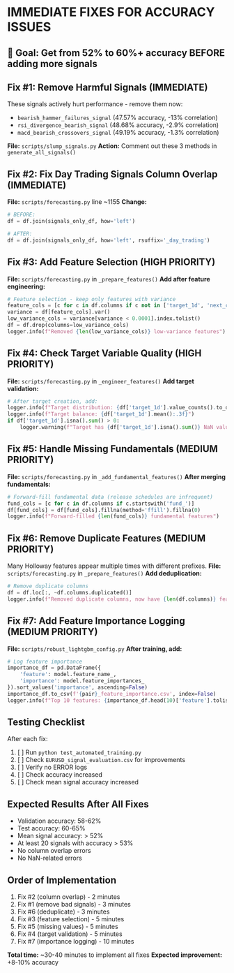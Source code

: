 # IMMEDIATE FIXES FOR ACCURACY ISSUES

## 🎯 Goal: Get from 52% to 60%+ accuracy BEFORE adding more signals

## Fix #1: Remove Harmful Signals (IMMEDIATE)
These signals actively hurt performance - remove them now:
- `bearish_hammer_failures_signal` (47.57% accuracy, -13% correlation)
- `rsi_divergence_bearish_signal` (48.68% accuracy, -2.9% correlation)  
- `macd_bearish_crossovers_signal` (49.19% accuracy, -1.3% correlation)

**File:** `scripts/slump_signals.py`
**Action:** Comment out these 3 methods in `generate_all_signals()`

## Fix #2: Fix Day Trading Signals Column Overlap (IMMEDIATE)
**File:** `scripts/forecasting.py` line ~1155
**Change:**
```python
# BEFORE:
df = df.join(signals_only_df, how='left')

# AFTER:
df = df.join(signals_only_df, how='left', rsuffix='_day_trading')
```

## Fix #3: Add Feature Selection (HIGH PRIORITY)
**File:** `scripts/forecasting.py` in `_prepare_features()`
**Add after feature engineering:**
```python
# Feature selection - keep only features with variance
feature_cols = [c for c in df.columns if c not in ['target_1d', 'next_close_change']]
variance = df[feature_cols].var()
low_variance_cols = variance[variance < 0.0001].index.tolist()
df = df.drop(columns=low_variance_cols)
logger.info(f"Removed {len(low_variance_cols)} low-variance features")
```

## Fix #4: Check Target Variable Quality (HIGH PRIORITY)
**File:** `scripts/forecasting.py` in `_engineer_features()`
**Add target validation:**
```python
# After target creation, add:
logger.info(f"Target distribution: {df['target_1d'].value_counts().to_dict()}")
logger.info(f"Target balance: {df['target_1d'].mean():.3f}")
if df['target_1d'].isna().sum() > 0:
    logger.warning(f"Target has {df['target_1d'].isna().sum()} NaN values!")
```

## Fix #5: Handle Missing Fundamentals (MEDIUM PRIORITY)
**File:** `scripts/forecasting.py` in `_add_fundamental_features()`
**After merging fundamentals:**
```python
# Forward-fill fundamental data (release schedules are infrequent)
fund_cols = [c for c in df.columns if c.startswith('fund_')]
df[fund_cols] = df[fund_cols].fillna(method='ffill').fillna(0)
logger.info(f"Forward-filled {len(fund_cols)} fundamental features")
```

## Fix #6: Remove Duplicate Features (MEDIUM PRIORITY)
Many Holloway features appear multiple times with different prefixes.
**File:** `scripts/forecasting.py` in `_prepare_features()`
**Add deduplication:**
```python
# Remove duplicate columns
df = df.loc[:, ~df.columns.duplicated()]
logger.info(f"Removed duplicate columns, now have {len(df.columns)} features")
```

## Fix #7: Add Feature Importance Logging (MEDIUM PRIORITY)
**File:** `scripts/robust_lightgbm_config.py`
**After training, add:**
```python
# Log feature importance
importance_df = pd.DataFrame({
    'feature': model.feature_name_,
    'importance': model.feature_importances_
}).sort_values('importance', ascending=False)
importance_df.to_csv(f'{pair}_feature_importance.csv', index=False)
logger.info(f"Top 10 features: {importance_df.head(10)['feature'].tolist()}")
```

## Testing Checklist
After each fix:
1. [ ] Run `python test_automated_training.py`
2. [ ] Check `EURUSD_signal_evaluation.csv` for improvements
3. [ ] Verify no ERROR logs
4. [ ] Check accuracy increased
5. [ ] Check mean signal accuracy increased

## Expected Results After All Fixes
- Validation accuracy: 58-62%
- Test accuracy: 60-65%
- Mean signal accuracy: > 52%
- At least 20 signals with accuracy > 53%
- No column overlap errors
- No NaN-related errors

## Order of Implementation
1. Fix #2 (column overlap) - 2 minutes
2. Fix #1 (remove bad signals) - 3 minutes
3. Fix #6 (deduplicate) - 3 minutes
4. Fix #3 (feature selection) - 5 minutes
5. Fix #5 (missing values) - 5 minutes
6. Fix #4 (target validation) - 5 minutes
7. Fix #7 (importance logging) - 10 minutes

**Total time:** ~30-40 minutes to implement all fixes
**Expected improvement:** +8-10% accuracy
